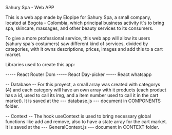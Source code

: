 Sahury Spa - Web APP  

This is a web app made by Elopipe for Sahury Spa, a small company, located at Bogota - Colombia, which principal business activity it´s to bring spa, skincare, massages, and other beauty services to its consumers.

To give a more professional service, this web app will allow its users (sahury spa's costumers) saw different kind of services, divided by categories, with it owns descriptions, prices, images and add this to a cart market.


Libraries used to create this app:

----- React Router Dom
----- React Day-picker
----- React whatsapp




-- Database -- 
For this proyect, a small array was created with categorys (4) and each category will have an own array with it products (each product has a id, used to call its img, and a item number used to call it in the cart market). It is saved at the --- database.js --- document in COMPONENTS folder.

-- Context -- 
The hook useContext is used to bring necessary global functions like add and remove, also to have a state array for the cart market. It is saved at the --- GeneralContext.js --- document in CONTEXT folder.


